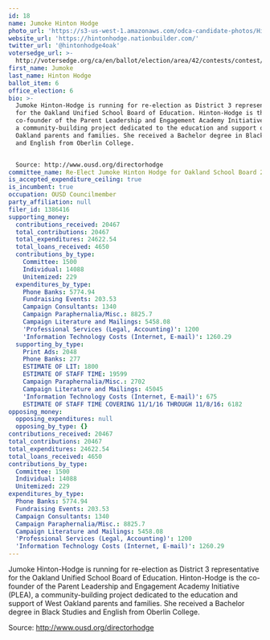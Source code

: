 ```yaml
---
id: 18
name: Jumoke Hinton Hodge
photo_url: 'https://s3-us-west-1.amazonaws.com/odca-candidate-photos/Hinton-Hodge.png'
website_url: 'https://hintonhodge.nationbuilder.com/'
twitter_url: '@hintonhodge4oak'
votersedge_url: >-
  http://votersedge.org/ca/en/ballot/election/area/42/contests/contest/13217/candidate/130695?&county=Alameda%20County&election_authority_id=1
first_name: Jumoke
last_name: Hinton Hodge
ballot_item: 6
office_election: 6
bio: >-
  Jumoke Hinton-Hodge is running for re-election as District 3 representative
  for the Oakland Unified School Board of Education. Hinton-Hodge is the
  co-founder of the Parent Leadership and Engagement Academy Initiative (PLEA),
  a community-building project dedicated to the education and support of West
  Oakland parents and families. She received a Bachelor degree in Black Studies
  and English from Oberlin College. 


  Source: http://www.ousd.org/directorhodge
committee_name: Re-Elect Jumoke Hinton Hodge for Oakland School Board 2016
is_accepted_expenditure_ceiling: true
is_incumbent: true
occupation: OUSD Councilmember
party_affiliation: null
filer_id: 1386416
supporting_money:
  contributions_received: 20467
  total_contributions: 20467
  total_expenditures: 24622.54
  total_loans_received: 4650
  contributions_by_type:
    Committee: 1500
    Individual: 14088
    Unitemized: 229
  expenditures_by_type:
    Phone Banks: 5774.94
    Fundraising Events: 203.53
    Campaign Consultants: 1340
    Campaign Paraphernalia/Misc.: 8825.7
    Campaign Literature and Mailings: 5458.08
    'Professional Services (Legal, Accounting)': 1200
    'Information Technology Costs (Internet, E-mail)': 1260.29
  supporting_by_type:
    Print Ads: 2048
    Phone Banks: 277
    ESTIMATE OF LIT: 1800
    ESTIMATE OF STAFF TIME: 19599
    Campaign Paraphernalia/Misc.: 2702
    Campaign Literature and Mailings: 45045
    'Information Technology Costs (Internet, E-mail)': 675
    ESTIMATE OF STAFF TIME COVERING 11/1/16 THROUGH 11/8/16: 6182
opposing_money:
  opposing_expenditures: null
  opposing_by_type: {}
contributions_received: 20467
total_contributions: 20467
total_expenditures: 24622.54
total_loans_received: 4650
contributions_by_type:
  Committee: 1500
  Individual: 14088
  Unitemized: 229
expenditures_by_type:
  Phone Banks: 5774.94
  Fundraising Events: 203.53
  Campaign Consultants: 1340
  Campaign Paraphernalia/Misc.: 8825.7
  Campaign Literature and Mailings: 5458.08
  'Professional Services (Legal, Accounting)': 1200
  'Information Technology Costs (Internet, E-mail)': 1260.29
---
```

Jumoke Hinton-Hodge is running for re-election as District 3 representative for the Oakland Unified School Board of Education. Hinton-Hodge is the co-founder of the Parent Leadership and Engagement Academy Initiative (PLEA), a community-building project dedicated to the education and support of West Oakland parents and families. She received a Bachelor degree in Black Studies and English from Oberlin College. 

Source: http://www.ousd.org/directorhodge
